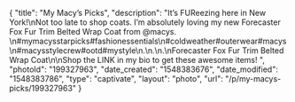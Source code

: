 {
    "title": "My Macy’s Picks",
    "description": "It’s FUReezing here in New York!\nNot too late to shop coats. I’m absolutely loving my new Forecaster Fox Fur Trim Belted Wrap Coat from @macys. \n#mymacysstarpicks#fashionessentials\n#coldweather#outerwear#macys\n#macysstylecrew#ootd#mystyle\n.\n.\n.\nForecaster Fox Fur Trim Belted Wrap Coat\n\nShop the LINK in my bio to get these awesome items! ",
    "photoId": "199327963",
    "date_created": "1548383676",
    "date_modified": "1548383786",
    "type": "captivate",
    "layout": "photo",
    "url": "\/p\/my-macys-picks\/199327963"
}